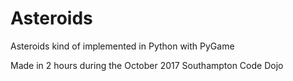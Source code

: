 # Asteroids
Asteroids kind of implemented in Python with PyGame

Made in 2 hours during the October 2017 Southampton Code Dojo
